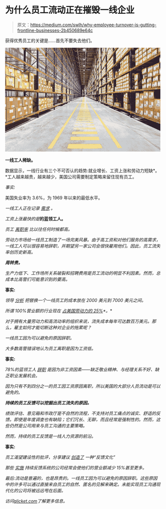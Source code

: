# 为什么员工流动正在摧毁一线企业

> 原文：<https://medium.com/swlh/why-employee-turnover-is-gutting-frontline-businesses-2b450689e64c>

获得优秀员工的关键是……首先不要失去他们。

![](img/7dcc0e98fcefec457e316542cb853616.png)

**一线工人稀缺。**

数据显示，一线行业有三个不可否认的趋势:就业增长、工资上涨和劳动力短缺*。*工人越来越贵，越来越少，美国公司需要制定策略来留住现有员工。

*事实:*

美国失业率为 3.6%，为 1969 年以来的最低水平。

*一线工人正在记录* [*需求*](https://www.forbes.com/sites/kenrapoza/2018/12/16/in-2019-blue-collar-workers-disappearing-and-in-hot-demand/#22ad12f7441b) *。*

*工资上涨最快的是*[](https://www.wsj.com/articles/low-income-workers-see-long-awaited-wage-gains-1538771475)**的蓝领工人。**

**员工* [*离职率*](https://www.shrm.org/resourcesandtools/hr-topics/talent-acquisition/pages/workers-are-quitting-jobs-record-numbers.aspx) *比以往任何时候都高。**

*劳动力市场给一线员工制造了一场完美风暴。由于高工资和对他们服务的高需求，一线工人可以很容易地辞职，并期望另一家公司会很快雇用他们。因此，员工流失率创历史新高。*

***周转贵。***

*生产力低下、工作场所关系破裂和招聘费用是员工流动的明显不利因素。然而，总成本比高管们可能意识到的要高。*

**事实:**

**领导* [*分析*](http://irle.berkeley.edu/files/2010/Employee-Replacement-Costs.pdf) *把替换一个一线员工的成本放在 2000 美元到 7000 美元之间。**

**所谓 100%营业额的行业现在* [*占美国劳动力的 25%*](https://www.economist.com/node/5988)*。**

*对于拥有大量劳动力和高流动率的组织来说，流失成本每年可达数百万美元。那么，雇主如何才能切断这种对企业的拖累呢？*

*一线员工因为可以避免的原因辞职。*

*大多数高管错误地认为员工离职是因为工资低。*

**事实:**

**78%的蓝领工人* [*辞职*](https://news.gallup.com/businessjournal/106912/turning-around-your-turnover-problem.aspx) *是因为非工资因素——缺乏敬业精神、与经理关系不好、缺乏职业发展机会。**

*因为只有不到四分之一的员工因工资原因离职，所以美国的大部分人员流动是可以避免的。*

***持续的员工反馈可以挖掘出员工流失的原因。***

*绩效评估、意见箱和市政厅是不自然的流程，不支持对员工痛点的诚实、舒适的反馈。即使是年度调查也有缺陷；它们冗长、无聊，而且经常是强制性的。然而，这些仍然是公司用来与员工沟通的主要策略。*

*然而，持续的员工反馈是一线人力资源的前沿。*

**事实:**

**员工渴望建设性的批评，分享建议* [*创造了*](https://journals.sagepub.com/doi/abs/10.1016/s0149-2063_03_00079-5) *一种“反馈文化”**

**那些* [*实施*](/happierco-blog/5-reasons-why-you-should-set-ongoing-feedback-for-your-team-a76ae54869bd) *持续反馈系统的公司经常会使他们的营业额减少 15%甚至更多。**

*最后:流动是普遍的，也是昂贵的。一线员工因为可以避免的原因辞职。这些原因中的许多可以通过直接来自员工的自然、匿名的见解来确定。未能实现员工沟通现代化的公司将被远远甩在后面。*

**访问*[*qlicket.com*](https://www.qlicket.com)*了解更多信息。**